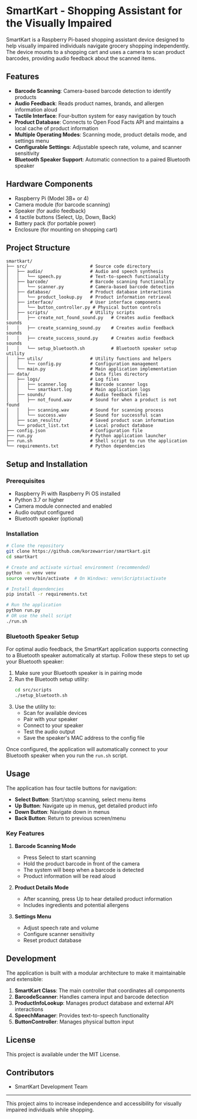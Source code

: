 # SmartKart - Shopping Assistant for the Visually Impaired

SmartKart is a Raspberry Pi-based shopping assistant device designed to help visually impaired individuals navigate grocery shopping independently. The device mounts to a shopping cart and uses a camera to scan product barcodes, providing audio feedback about the scanned items.

## Features

- **Barcode Scanning**: Camera-based barcode detection to identify products
- **Audio Feedback**: Reads product names, brands, and allergen information aloud
- **Tactile Interface**: Four-button system for easy navigation by touch
- **Product Database**: Connects to Open Food Facts API and maintains a local cache of product information
- **Multiple Operating Modes**: Scanning mode, product details mode, and settings menu
- **Configurable Settings**: Adjustable speech rate, volume, and scanner sensitivity
- **Bluetooth Speaker Support**: Automatic connection to a paired Bluetooth speaker

## Hardware Components

- Raspberry Pi (Model 3B+ or 4)
- Camera module (for barcode scanning)
- Speaker (for audio feedback)
- 4 tactile buttons (Select, Up, Down, Back)
- Battery pack (for portable power)
- Enclosure (for mounting on shopping cart)

## Project Structure

```
smartkart/
├── src/                        # Source code directory
│   ├── audio/                  # Audio and speech synthesis
│   │   └── speech.py           # Text-to-speech functionality
│   ├── barcode/                # Barcode scanning functionality
│   │   └── scanner.py          # Camera-based barcode detection
│   ├── database/               # Product database interactions
│   │   └── product_lookup.py   # Product information retrieval
│   ├── interface/              # User interface components
│   │   └── button_controller.py # Physical button controls
│   ├── scripts/                # Utility scripts
│   │   ├── create_not_found_sound.py   # Creates audio feedback sounds
│   │   ├── create_scanning_sound.py    # Creates audio feedback sounds
│   │   ├── create_success_sound.py     # Creates audio feedback sounds
│   │   └── setup_bluetooth.sh          # Bluetooth speaker setup utility
│   ├── utils/                  # Utility functions and helpers
│   │   └── config.py           # Configuration management
│   └── main.py                 # Main application implementation
├── data/                       # Data files directory
│   ├── logs/                   # Log files
│   │   ├── scanner.log         # Barcode scanner logs
│   │   └── smartkart.log       # Main application logs
│   ├── sounds/                 # Audio feedback files
│   │   ├── not_found.wav       # Sound for when a product is not found
│   │   ├── scanning.wav        # Sound for scanning process
│   │   └── success.wav         # Sound for successful scan
│   ├── scan_results/           # Saved product scan information
│   └── product_list.txt        # Local product database
├── config.json                 # Configuration file
├── run.py                      # Python application launcher
├── run.sh                      # Shell script to run the application
└── requirements.txt            # Python dependencies
```

## Setup and Installation

### Prerequisites

- Raspberry Pi with Raspberry Pi OS installed
- Python 3.7 or higher
- Camera module connected and enabled
- Audio output configured
- Bluetooth speaker (optional)

### Installation

```bash
# Clone the repository
git clone https://github.com/korzewarrior/smartkart.git
cd smartkart

# Create and activate virtual environment (recommended)
python -m venv venv
source venv/bin/activate  # On Windows: venv\Scripts\activate

# Install dependencies
pip install -r requirements.txt

# Run the application
python run.py
# OR use the shell script 
./run.sh
```

### Bluetooth Speaker Setup

For optimal audio feedback, the SmartKart application supports connecting to a Bluetooth speaker automatically at startup. Follow these steps to set up your Bluetooth speaker:

1. Make sure your Bluetooth speaker is in pairing mode
2. Run the Bluetooth setup utility:
   ```bash
   cd src/scripts
   ./setup_bluetooth.sh
   ```
3. Use the utility to:
   - Scan for available devices
   - Pair with your speaker
   - Connect to your speaker
   - Test the audio output
   - Save the speaker's MAC address to the config file

Once configured, the application will automatically connect to your Bluetooth speaker when you run the `run.sh` script.

## Usage

The application has four tactile buttons for navigation:

- **Select Button**: Start/stop scanning, select menu items
- **Up Button**: Navigate up in menus, get detailed product info
- **Down Button**: Navigate down in menus
- **Back Button**: Return to previous screen/menu

### Key Features

1. **Barcode Scanning Mode**
   - Press Select to start scanning
   - Hold the product barcode in front of the camera
   - The system will beep when a barcode is detected
   - Product information will be read aloud

2. **Product Details Mode**
   - After scanning, press Up to hear detailed product information
   - Includes ingredients and potential allergens

3. **Settings Menu**
   - Adjust speech rate and volume
   - Configure scanner sensitivity
   - Reset product database

## Development

The application is built with a modular architecture to make it maintainable and extensible:

1. **SmartKart Class**: The main controller that coordinates all components
2. **BarcodeScanner**: Handles camera input and barcode detection
3. **ProductInfoLookup**: Manages product database and external API interactions
4. **SpeechManager**: Provides text-to-speech functionality
5. **ButtonController**: Manages physical button input

## License

This project is available under the MIT License.

## Contributors

- SmartKart Development Team

---

This project aims to increase independence and accessibility for visually impaired individuals while shopping. 